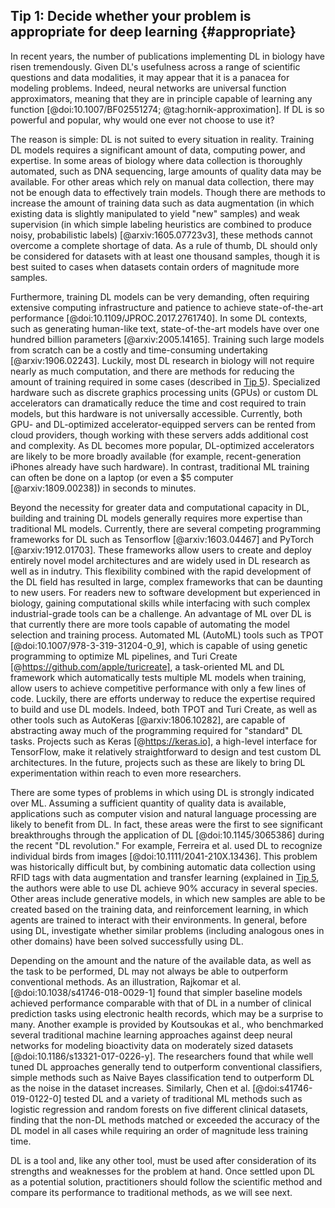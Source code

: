 ## Tip 1: Decide whether your problem is appropriate for deep learning {#appropriate}

In recent years, the number of publications implementing DL in biology have risen tremendously.
Given DL's usefulness across a range of scientific questions and data modalities, it may appear that it is a panacea for modeling problems.
Indeed, neural networks are universal function approximators, meaning that they are in principle capable of learning any function [@doi:10.1007/BF02551274; @tag:hornik-approximation].
If DL is so powerful and popular, why would one ever not choose to use it?

The reason is simple: DL is not suited to every situation in reality.
Training DL models requires a significant amount of data, computing power, and expertise.
In some areas of biology where data collection is thoroughly automated, such as DNA sequencing, large amounts of quality data may be available.
For other areas which rely on manual data collection, there may not be enough data to effectively train models.
Though there are methods to increase the amount of training data such as data augmentation (in which existing data is slightly manipulated to yield "new" samples) and weak supervision (in which simple labeling heuristics are combined to produce noisy, probabilistic labels) [@arxiv:1605.07723v3], these methods cannot overcome a complete shortage of data.
As a rule of thumb, DL should only be considered for datasets with at least one thousand samples, though it is best suited to cases when datasets contain orders of magnitude more samples.

Furthermore, training DL models can be very demanding, often requiring extensive computing infrastructure and patience to achieve state-of-the-art performance [@doi:10.1109/JPROC.2017.2761740].
In some DL contexts, such as generating human-like text, state-of-the-art models have over one hundred billion parameters [@arxiv:2005.14165].
Training such large models from scratch can be a costly and time-consuming undertaking [@arxiv:1906.02243].
Luckily, most DL research in biology will not require nearly as much computation, and there are methods for reducing the amount of training required in some cases (described in [Tip 5](#architecture)).
Specialized hardware such as discrete graphics processing units (GPUs) or custom DL accelerators can dramatically reduce the time and cost required to train models, but this hardware is not universally accessible.
Currently, both GPU- and DL-optimized accelerator-equipped servers can be rented from cloud providers, though working with these servers adds additional cost and complexity.
As DL becomes more popular, DL-optimized accelerators are likely to be more broadly available (for example, recent-generation iPhones already have such hardware).
In contrast, traditional ML training can often be done on a laptop (or even a \$5 computer [@arxiv:1809.00238]) in seconds to minutes.

Beyond the necessity for greater data and computational capacity in DL, building and training DL models generally requires more expertise than traditional ML models.
Currently, there are several competing programming frameworks for DL such as Tensorflow [@arxiv:1603.04467] and PyTorch [@arxiv:1912.01703].
These frameworks allow users to create and deploy entirely novel model architectures and are widely used in DL research as well as in indutry.
This flexibility combined with the rapid development of the DL field has resulted in large, complex frameworks that can be daunting to new users.
For readers new to software development but experienced in biology, gaining computational skills while interfacing with such complex industrial-grade tools can be a challenge.
An advantage of ML over DL is that currently there are more tools capable of automating the model selection and training process.
Automated ML (AutoML) tools such as TPOT [@doi:10.1007/978-3-319-31204-0_9], which is capable of using genetic programming to optimize ML pipelines, and Turi Create [@https://github.com/apple/turicreate], a task-oriented ML and DL framework which automatically tests multiple ML models when training, allow users to achieve competitive performance with only a few lines of code.
Luckily, there are efforts underway to reduce the expertise required to build and use DL models.
Indeed, both TPOT and Turi Create, as well as other tools such as AutoKeras [@arxiv:1806.10282], are capable of abstracting away much of the programming required for "standard" DL tasks.
Projects such as Keras [@https://keras.io], a high-level interface for TensorFlow, make it relatively straightforward to design and test custom DL architectures.
In the future, projects such as these are likely to bring DL experimentation within reach to even more researchers.

There are some types of problems in which using DL is strongly indicated over ML.
Assuming a sufficient quantity of quality data is available, applications such as computer vision and natural language processing are likely to benefit from DL.
In fact, these areas were the first to see significant breakthroughs through the application of DL [@doi:10.1145/3065386] during the recent "DL revolution."
For example, Ferreira et al. used DL to recognize individual birds from images [@doi:10.1111/2041-210X.13436].
This problem was historically difficult but, by combining automatic data collection using RFID tags with data augmentation and transfer learning (explained in [Tip 5](#architecture), the authors were able to use DL achieve 90% accuracy in several species.
Other areas include generative models, in which new samples are able to be created based on the training data, and reinforcement learning, in which agents are trained to interact with their environments.
In general, before using DL, investigate whether similar problems (including analogous ones in other domains) have been solved successfully using DL.

Depending on the amount and the nature of the available data, as well as the task to be performed, DL may not always be able to outperform conventional methods.
As an illustration, Rajkomar et al. [@doi:10.1038/s41746-018-0029-1] found that simpler baseline models achieved performance comparable with that of DL in a number of clinical prediction tasks using electronic health records, which may be a surprise to many.
Another example is provided by Koutsoukas et al., who benchmarked several traditional machine learning approaches against deep neural networks for modeling bioactivity data on moderately sized datasets [@doi:10.1186/s13321-017-0226-y].
The researchers found that while well tuned DL approaches generally tend to outperform conventional classifiers, simple methods such as Naive Bayes classification tend to outperform DL as the noise in the dataset increases.
Similarly, Chen et al. [@doi:s41746-019-0122-0] tested DL and a variety of traditional ML methods such as logistic regression and random forests on five different clinical datasets, finding that the non-DL methods matched or exceeded the accuracy of the DL model in all cases while requiring an order of magnitude less training time.

DL is a tool and, like any other tool, must be used after consideration of its strengths and weaknesses for the problem at hand.
Once settled upon DL as a potential solution, practitioners should follow the scientific method and compare its performance to traditional methods, as we will see next.
